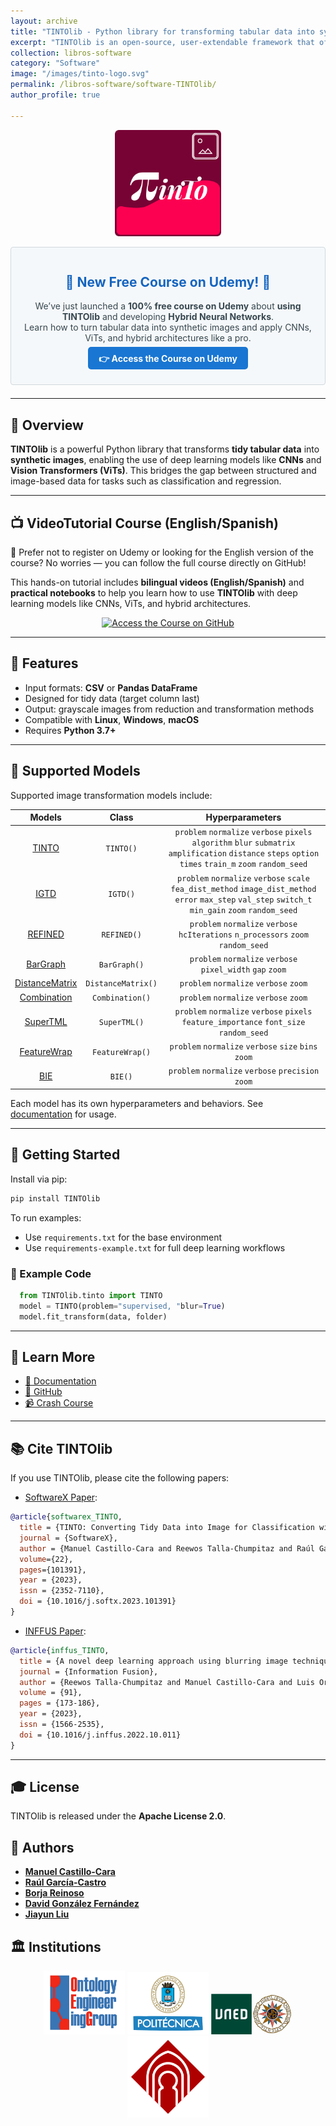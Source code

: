 ```yaml
---
layout: archive
title: "TINTOlib - Python library for transforming tabular data into synthetic images"
excerpt: "TINTOlib is an open-source, user-extendable framework that offers new opportunities for users to convert tidy data into images through differents algorithmic methods.<br/><img src='/images/tinto-logo.svg' width='150' align='center' />"
collection: libros-software
category: "Software"
image: "/images/tinto-logo.svg"
permalink: /libros-software/software-TINTOlib/
author_profile: true

---
```


<div>
<p align = "center">
<img src="/images/tinto-logo.svg" alt="TINTO Logo" width="170">
</p>
</div>

<div style="border: 1px solid #cfd8dc; padding: 1em; margin-bottom: 1.5em; border-radius: 4px; background-color: #f5f8fa;">
  <h2 style="color: #1565c0; text-align: center;">🎉 New Free Course on Udemy! 🎉</h2>
  <p style="text-align: center; font-size: 1em; color: #37474f;">
    We’ve just launched a <strong>100% free course on Udemy</strong> about <strong>using TINTOlib</strong> and developing <strong>Hybrid Neural Networks</strong>.<br/>
    Learn how to turn tabular data into synthetic images and apply CNNs, ViTs, and hybrid architectures like a pro.
  </p>
  <p style="text-align: center;">
    <a href="https://www.udemy.com/course/tintolib-deep-learning-tabutar-data-con-imagenes-sinteticas/?referralCode=16B7C59C2E3B0BD249D0" 
       target="_blank"
       style="background-color: #1976d2; color: white; padding: 0.7em 1.2em; text-decoration: none; font-weight: bold; border-radius: 5px;">
      👉 Access the Course on Udemy
    </a>
  </p>
</div>

--- 

## 🧠 Overview

**TINTOlib** is a powerful Python library that transforms **tidy tabular data** into **synthetic images**, enabling the use of deep learning models like **CNNs** and **Vision Transformers (ViTs)**. This bridges the gap between structured and image-based data for tasks such as classification and regression.


---

## 📺 VideoTutorial Course (English/Spanish)

🎥 Prefer not to register on Udemy or looking for the English version of the course? No worries — you can follow the full course directly on GitHub!

This hands-on tutorial includes **bilingual videos (English/Spanish)** and **practical notebooks** to help you learn how to use **TINTOlib** with deep learning models like CNNs, ViTs, and hybrid architectures.

<p align="center">
  <a href="./5_TINTOlib%20Videotutorial%20course/README.md" target="_blank">
    <img src="https://img.shields.io/badge/GitHub-VideoTutorial%20Course-black?style=for-the-badge&logo=GitHub&logoColor=white" alt="Access the Course on GitHub"/>
  </a>
</p>

---

## 🔧 Features
- Input formats: **CSV** or **Pandas DataFrame**
- Designed for tidy data (target column last)
- Output: grayscale images from reduction and transformation methods
- Compatible with **Linux**, **Windows**, **macOS**
- Requires **Python 3.7+**

---

## 🧪 Supported Models
Supported image transformation models include:


| Models | Class | Hyperparameters |
|:----------------------------------------------------------------:|:------------:|:-------------------------------------------------------------------------------------------------------------------------------------------------------------------------------:|
| [TINTO](https://github.com/oeg-upm/TINTO) | `TINTO()` | `problem` `normalize` `verbose` `pixels` `algorithm` `blur` `submatrix` `amplification` `distance` `steps` `option` `times` `train_m` `zoom` `random_seed` |
| [IGTD](https://github.com/zhuyitan/igtd) | `IGTD()` | `problem` `normalize` `verbose` `scale` `fea_dist_method` `image_dist_method` `error` `max_step` `val_step` `switch_t` `min_gain` `zoom` `random_seed` |
| [REFINED](https://github.com/omidbazgirTTU/REFINED) | `REFINED()` | `problem` `normalize` `verbose` `hcIterations` `n_processors` `zoom` `random_seed` |
| [BarGraph](https://github.com/anuraganands/Non-image-data-classification-with-CNN/) | `BarGraph()` | `problem` `normalize` `verbose` `pixel_width` `gap` `zoom` |
| [DistanceMatrix](https://github.com/anuraganands/Non-image-data-classification-with-CNN/) | `DistanceMatrix()` | `problem` `normalize` `verbose` `zoom` |
| [Combination](https://github.com/anuraganands/Non-image-data-classification-with-CNN/) | `Combination()` | `problem` `normalize` `verbose` `zoom` |
| [SuperTML](https://github.com/GilesStrong/SuperTML_HiggsML_Test) | `SuperTML()` | `problem` `normalize` `verbose` `pixels` `feature_importance` `font_size` `random_seed` |
| [FeatureWrap](https://link.springer.com/chapter/10.1007/978-3-319-70139-4_87) | `FeatureWrap()` | `problem` `normalize` `verbose` `size` `bins` `zoom` |
| [BIE](https://ieeexplore.ieee.org/document/10278393) | `BIE()` | `problem` `normalize` `verbose` `precision` `zoom` |

Each model has its own hyperparameters and behaviors. See [documentation](https://tintolib.readthedocs.io/en/latest/) for usage.

---

## 🚀 Getting Started
Install via pip:
```bash
pip install TINTOlib
```
To run examples:
- Use `requirements.txt` for the base environment
- Use `requirements-example.txt` for full deep learning workflows

### 🧩 Example Code
  ```python
    from TINTOlib.tinto import TINTO
    model = TINTO(problem="supervised, "blur=True)
    model.fit_transform(data, folder)
  ```
---

## 💬 Learn More
- [📘 Documentation](https://tintolib.readthedocs.io/en/latest/)
- [🚀 GitHub](https://github.com/oeg-upm/TINTOlib)
- [📹 Crash Course](https://github.com/oeg-upm/TINTOlib-Crash_Course)

--- 
## 📚 Cite TINTOlib

If you use TINTOlib, please cite the following papers:

- [SoftwareX Paper](https://doi.org/10.1016/j.softx.2023.101391):
```bib
@article{softwarex_TINTO,
  title = {TINTO: Converting Tidy Data into Image for Classification with 2-Dimensional Convolutional Neural Networks},
  journal = {SoftwareX},
  author = {Manuel Castillo-Cara and Reewos Talla-Chumpitaz and Raúl García-Castro and Luis Orozco-Barbosa},
  volume={22},
  pages={101391},
  year = {2023},
  issn = {2352-7110},
  doi = {10.1016/j.softx.2023.101391}
}
```
- [INFFUS Paper](https://doi.org/10.1016/j.inffus.2022.10.011):
```bib
@article{inffus_TINTO,
  title = {A novel deep learning approach using blurring image techniques for Bluetooth-based indoor localisation},
  journal = {Information Fusion},
  author = {Reewos Talla-Chumpitaz and Manuel Castillo-Cara and Luis Orozco-Barbosa and Raúl García-Castro},
  volume = {91},
  pages = {173-186},
  year = {2023},
  issn = {1566-2535},
  doi = {10.1016/j.inffus.2022.10.011}
}
```

---

## 🎓 License
TINTOlib is released under the **Apache License 2.0**.

## 👥 Authors
- **[Manuel Castillo-Cara](https://github.com/manwestc)**
- **[Raúl García-Castro](https://github.com/rgcmme)**
- **[Borja Reinoso](https://github.com/borjarei)**
- **[David González Fernández](https://github.com/DavidGonzalezFernandez)**
- **[Jiayun Liu](https://github.com/DCY1117)**

## 🏛️ Institutions
<div style="text-align: center;">
  <img src="https://raw.githubusercontent.com/DCY1117/TEMP-Images/refs/heads/main/TINTOlib-images/logo-oeg.png" alt="Ontology Engineering Group" width="130">
  <img src="https://raw.githubusercontent.com/DCY1117/TEMP-Images/refs/heads/main/TINTOlib-images/logo-upm.png" alt="UPM" width="130">
  <img src="https://raw.githubusercontent.com/DCY1117/TEMP-Images/refs/heads/main/TINTOlib-images/logo-uned-.jpg" alt="UNED" width="130">
  <img src="https://raw.githubusercontent.com/DCY1117/TEMP-Images/refs/heads/main/TINTOlib-images/logo-uclm.png" alt="UCLM" width="130">
</div>

<!-- SEO Structured Data -->
<script type="application/ld+json">
{
  "@context": "https://schema.org",
  "@type": "SoftwareApplication",
  "name": "TINTOlib",
  "operatingSystem": "Linux, macOS, Windows",
  "applicationCategory": "Machine Learning Library",
  "description": "TINTOlib is a Python library that converts tabular (tidy) data into synthetic images using various algorithmic methods. It enables the use of CNNs, ViTs and hybrid models with tabular data.",
  "url": "{{ site.url }}{{ page.url }}",
  "image": "{{ site.url }}/images/tinto-logo.svg",
  "softwareVersion": "1.0",
  "author": {
    "@type": "Person",
    "name": "Manuel Castillo-Cara"
  },
  "publisher": {
    "@type": "Organization",
    "name": "Ontology Engineering Group, UPM"
  },
  "license": "https://github.com/oeg-upm/TINTOlib-Documentation/blob/main/LICENSE",
  "downloadUrl": "https://pypi.org/project/TINTOlib/",
  "codeRepository": "https://github.com/oeg-upm/TINTOlib",
  "programmingLanguage": "Python",
  "offers": {
    "@type": "Offer",
    "price": "0.00",
    "priceCurrency": "EUR"
  }
}
</script>
